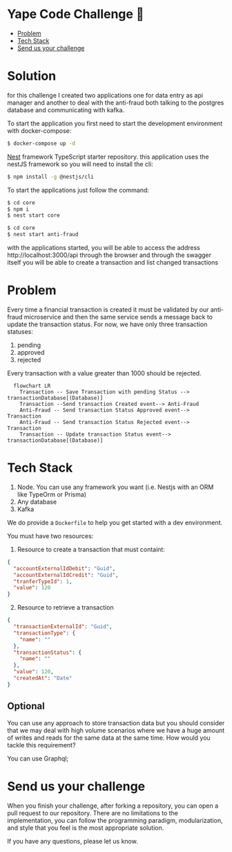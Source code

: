 # Yape Code Challenge :rocket:

- [Problem](#problem)
- [Tech Stack](#tech_stack)
- [Send us your challenge](#send_us_your_challenge)

# Solution
for this challenge I created two applications one for data entry as api manager and another to deal with the anti-fraud both talking to the postgres database and communicating with kafka.

To start the application you first need to start the development environment with docker-compose:

```bash
$ docker-compose up -d
```

[Nest](https://github.com/nestjs/nest) framework TypeScript starter repository.
this application uses the nestJS framework so you will need to install the cli:

```bash
$ npm install -g @nestjs/cli
```

To start the applications just follow the command:

```bash
$ cd core
$ npm i
$ nest start core
```

```bash
$ cd core
$ nest start anti-fraud
```

with the applications started, you will be able to access the address http://localhost:3000/api through the browser and through the swagger itself you will be able to create a transaction and list changed transactions

# Problem

Every time a financial transaction is created it must be validated by our anti-fraud microservice and then the same service sends a message back to update the transaction status.
For now, we have only three transaction statuses:

<ol>
  <li>pending</li>
  <li>approved</li>
  <li>rejected</li>  
</ol>

Every transaction with a value greater than 1000 should be rejected.

```mermaid
  flowchart LR
    Transaction -- Save Transaction with pending Status --> transactionDatabase[(Database)]
    Transaction --Send transaction Created event--> Anti-Fraud
    Anti-Fraud -- Send transaction Status Approved event--> Transaction
    Anti-Fraud -- Send transaction Status Rejected event--> Transaction
    Transaction -- Update transaction Status event--> transactionDatabase[(Database)]
```

# Tech Stack

<ol>
  <li>Node. You can use any framework you want (i.e. Nestjs with an ORM like TypeOrm or Prisma) </li>
  <li>Any database</li>
  <li>Kafka</li>    
</ol>

We do provide a `Dockerfile` to help you get started with a dev environment.

You must have two resources:

1. Resource to create a transaction that must containt:

```json
{
  "accountExternalIdDebit": "Guid",
  "accountExternalIdCredit": "Guid",
  "tranferTypeId": 1,
  "value": 120
}
```

2. Resource to retrieve a transaction

```json
{
  "transactionExternalId": "Guid",
  "transactionType": {
    "name": ""
  },
  "transactionStatus": {
    "name": ""
  },
  "value": 120,
  "createdAt": "Date"
}
```

## Optional

You can use any approach to store transaction data but you should consider that we may deal with high volume scenarios where we have a huge amount of writes and reads for the same data at the same time. How would you tackle this requirement?

You can use Graphql;

# Send us your challenge

When you finish your challenge, after forking a repository, you can open a pull request to our repository. There are no limitations to the implementation, you can follow the programming paradigm, modularization, and style that you feel is the most appropriate solution.

If you have any questions, please let us know.
